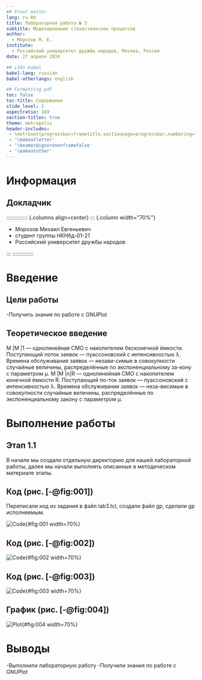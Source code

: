 ```yaml
---
## Front matter
lang: ru-RU
title: Лабораторная работа № 3
subtitle: Моделирование стохастических процессов
author:
  - Морозов М. Е.
institute:
  - Российский университет дружбы народов, Москва, Россия
date: 27 апреля 2024

## i18n babel
babel-lang: russian
babel-otherlangs: english

## Formatting pdf
toc: false
toc-title: Содержание
slide_level: 2
aspectratio: 169
section-titles: true
theme: metropolis
header-includes:
 - \metroset{progressbar=frametitle,sectionpage=progressbar,numbering=fraction}
 - '\makeatletter'
 - '\beamer@ignorenonframefalse'
 - '\makeatother'
---
```


# Информация

## Докладчик

:::::::::::::: {.columns align=center}
::: {.column width="70%"}

  * Морозов Михаил Евгеньевич
  * студент группы НКНбд-01-21
  * Российский университет дружбы народов

:::
::::::::::::::

# Введение

## Цели работы

-Получить знания по работе с GNUPlot

## Теоретическое введение

M |M |1 — однолинейная СМО с накопителем бесконечной ёмкости. Поступающий поток заявок — пуассоновский с интенсивностью λ. Времена обслуживания заявок — незави-симые в совокупности случайные величины, распределённые по экспоненциальному за-кону с параметром μ.
M |M |n|R — однолинейная СМО с накопителем конечной ёмкости R. Поступающий по-ток заявок — пуассоновский с интенсивностью λ. Времена обслуживания заявок — неза-висимые в совокупности случайные величины, распределённые по экспоненциальному закону с параметром μ.

# Выполнение работы

## Этап 1.1
В начале мы создали отдельную директорию для нашей лабораторной работы, далее мы начали выполнять описанные в методическом материале этапы.

## Код (рис. [-@fig:001])
Переписали код из задания в файл lab3.tcl, создали файл gp, сделали gp исполняемым.

![Code](img/lab3code1.png){#fig:001 width=70%}

## Код (рис. [-@fig:002])

![Code](img/lab3code2.png){#fig:002 width=70%}


## Код (рис. [-@fig:003])

![Code](img/lab3plotcode.png){#fig:003 width=70%}

## График (рис. [-@fig:004])

![Plot](img/lab3plot.png){#fig:004 width=70%}

# Выводы
-Выполнили лабораторную работу
-Получили знания по работе с GNUPlot


